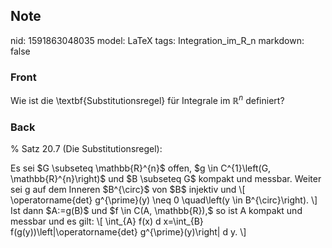 ## Note
nid: 1591863048035
model: LaTeX
tags: Integration_im_R_n
markdown: false

### Front
Wie ist die \textbf{Substitutionsregel} für Integrale im $\mathbb{R}^n$ definiert?

### Back
% Satz 20.7 (Die Substitutionsregel): <div>
</div><div>Es sei $G \subseteq \mathbb{R}^{n}$ offen, $g \in C^{1}\left(G, \mathbb{R}^{n}\right)$ und $B \subseteq G$ kompakt und messbar. Weiter sei g auf dem Inneren $B^{\circ}$ von $B$ injektiv und
\[
\operatorname{det} g^{\prime}(y) \neq 0 \quad\left(y \in B^{\circ}\right).
\]
Ist dann $A:=g(B)$ und $f \in C(A, \mathbb{R}),$ so ist A kompakt und messbar und es gilt:
\[
\int_{A} f(x) d x=\int_{B} f(g(y))\left|\operatorname{det} g^{\prime}(y)\right| d y.
\]</div>
